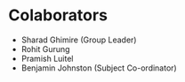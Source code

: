 # Colaborators

- Sharad Ghimire (Group Leader)
- Rohit Gurung
- Pramish Luitel
- Benjamin Johnston (Subject Co-ordinator)
